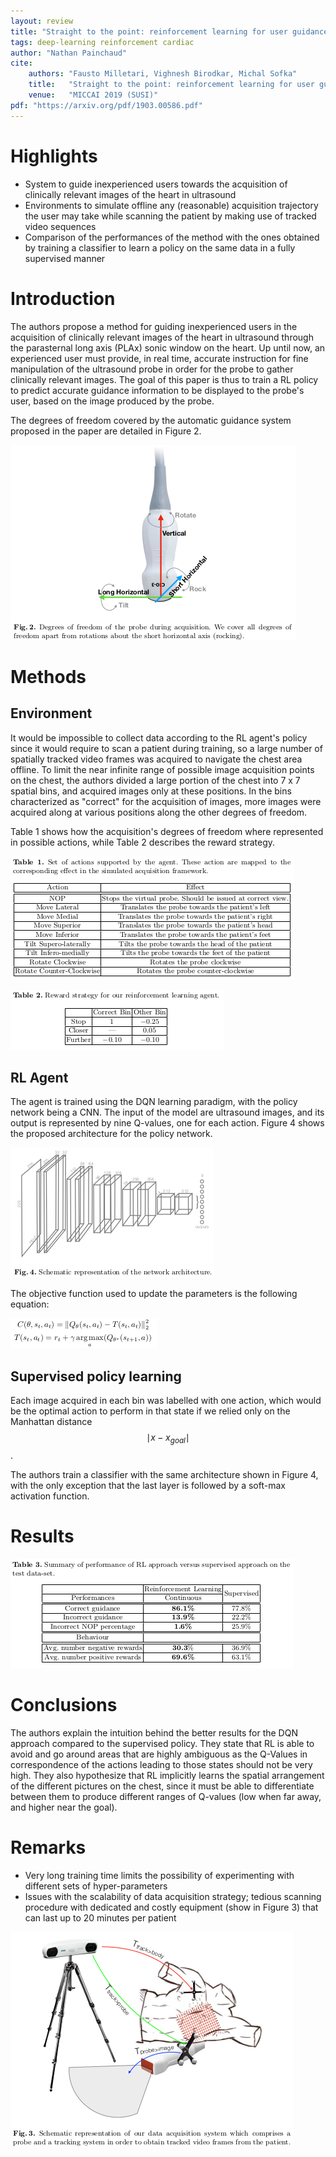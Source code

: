 ```yaml
---
layout: review
title: "Straight to the point: reinforcement learning for user guidance in ultrasound"
tags: deep-learning reinforcement cardiac
author: "Nathan Painchaud"
cite:
    authors: "Fausto Milletari, Vighnesh Birodkar, Michal Sofka"
    title:   "Straight to the point: reinforcement learning for user guidance in ultrasound"
    venue:   "MICCAI 2019 (SUSI)"
pdf: "https://arxiv.org/pdf/1903.00586.pdf"
---
```



# Highlights
- System to guide inexperienced users towards the acquisition of clinically relevant images of the heart in ultrasound
- Environments to simulate offline any (reasonable) acquisition trajectory the user may take while scanning the patient
  by making use of tracked video sequences
- Comparison of the performances of the method with the ones obtained by training a classifier to learn a policy on the
  same data in a fully supervised manner


# Introduction
The authors propose a method for guiding inexperienced users in the acquisition of clinically relevant images of the
heart in ultrasound through the parasternal long axis (PLAx) sonic window on the heart. Up until now, an experienced
user must provide, in real time, accurate instruction for fine manipulation of the ultrasound probe in order for the
probe to gather clinically relevant images. The goal of this paper is thus to train a RL policy to predict accurate
guidance information to be displayed to the probe's user, based on the image produced by the probe.

The degrees of freedom covered by the automatic guidance system proposed in the paper are detailed in Figure 2.

![](/article/images/StraightToThePoint/figure2.png)


# Methods

## Environment
It would be impossible to collect data according to the RL agent's policy since it would require to scan a patient
during training, so a large number of spatially tracked video frames was acquired to navigate the chest area offline.
To limit the near infinite range of possible image acquisition points on the chest, the authors divided a large portion
of the chest into 7 x 7 spatial bins, and acquired images only at these positions. In the bins characterized as
"correct" for the acquisition of images, more images were acquired along at various positions along the other degrees
of freedom.

Table 1 shows how the acquisition's degrees of freedom where represented in possible actions, while Table 2 describes
the reward strategy.

![](/article/images/StraightToThePoint/table1.png)

![](/article/images/StraightToThePoint/table2.png)

## RL Agent
The agent is trained using the DQN learning paradigm, with the policy network being a CNN. The input of the model are
ultrasound images, and its output is represented by nine Q-values, one for each action. Figure 4 shows the proposed
architecture for the policy network.

![](/article/images/StraightToThePoint/figure4.png)

The objective function used to update the parameters is the following equation:

![](/article/images/StraightToThePoint/equation1.png)

## Supervised policy learning
Each image acquired in each bin was labelled with one action, which would be the optimal action to perform in that
state if we relied only on the Manhattan distance $$\mid x - x_{goal} \mid$$.

The authors train a classifier with the same architecture shown in Figure 4, with the only exception that the last
layer is followed by a soft-max activation function.


# Results

![](/article/images/StraightToThePoint/table3.png)


# Conclusions
The authors explain the intuition behind the better results for the DQN approach compared to the supervised policy.
They state that RL is able to avoid and go around areas that are highly ambiguous as the Q-Values in correspondence of
the actions leading to those states should not be very high. They also hypothesize that RL implicitly learns the
spatial arrangement of the different pictures on the chest, since it must be able to differentiate between them to
produce different ranges of Q-values (low when far away, and higher near the goal).


# Remarks
- Very long training time limits the possibility of experimenting with different sets of hyper-parameters
- Issues with the scalability of data acquisition strategy; tedious scanning procedure with dedicated and costly
  equipment (show in Figure 3) that can last up to 20 minutes per patient

![](/article/images/StraightToThePoint/figure3.png)

